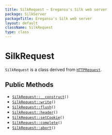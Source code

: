 ```yaml
---
title: SilkRequest — Eregansu's Silk web server
package: SilkServer
packageTitle: Eregansu's Silk web server
layout: default
className: SilkRequest
type: class
---
```


# SilkRequest

<code>SilkRequest</code> is a class derived from <code><a href="HTTPRequest">HTTPRequest</a></code>.

## Public Methods

* <code><a href="SilkRequest%3A%3A__construct">SilkRequest::__construct</a>()</code>
* <code><a href="SilkRequest%3A%3Awrite">SilkRequest::write</a>()</code>
* <code><a href="SilkRequest%3A%3Aflush">SilkRequest::flush</a>()</code>
* <code><a href="SilkRequest%3A%3Aheader">SilkRequest::header</a>()</code>
* <code><a href="SilkRequest%3A%3AsetCookie">SilkRequest::setCookie</a>()</code>
* <code><a href="SilkRequest%3A%3Acomplete">SilkRequest::complete</a>()</code>
* <code><a href="SilkRequest%3A%3Aabort">SilkRequest::abort</a>()</code>

